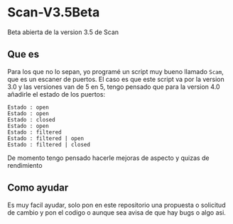 # Scan-V3.5Beta
Beta abierta de la version 3.5 de Scan

## Que es
Para los que no lo sepan, yo programé un script muy bueno llamado ```Scam```, que es un escaner de puertos. El caso es que este script va por la version 3.0 y las versiones van de 5 en 5, tengo pensado que para la version 4.0 añadirle el estado de los puertos:
```
Estado : open                                                                                                
Estado : open                                                                                                
Estado : closed                                                                                                
Estado : open                                                                                                
Estado : filtered                                                                                                
Estado : filtered | open                                                                                                
Estado : filtered | closed
```
De momento tengo pensado hacerle mejoras de aspecto y quizas de rendimiento
## Como ayudar
Es muy facil ayudar, solo pon en este repositorio una propuesta o solicitud de cambio y pon el codigo o aunque sea avisa de que hay bugs o algo asi.
